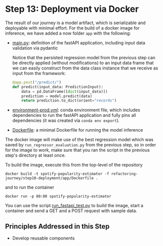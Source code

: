 # Step 13: Deployment via Docker

The result of our journey is a model artifact, which is serializable and deployable with minimal
effort. For the build of a docker image for inference, we have added a now folder `app` with the following:
* [main.py](app/main.py): definition of the fastAPI application, including input data validation via pydantic

  Notice that the persisted regression model from the previous step can be directly applied (without modifications) to an input data frame that we can easily construct from the data class instance that we receive as input from the framework:
  ```python
  @app.post("/predict/")
  def predict(input_data: PredictionInput):
      data = pd.DataFrame([dict(input_data)])
      prediction = model.predict(data)
      return prediction.to_dict(orient="records")
  ```

* [environment-prod.yml](app/environment-prod.yml): conda environment file, which includes dependencies to run the fastAPI application and fully pins all dependencies (it was created via `conda env export`).
* [Dockerfile](app/Dockerfile): a minimal Dockerfile for running the model inference

The docker image will make use of the best regression model which was saved by `run_regressor_evaluation.py` from the previous step, so in order for the image to work, make sure that you ran the script in the previous step's directory at least once.

To build the image, execute this from the top-level of the repository
```
docker build -t spotify-popularity-estimator -f refactoring-journey/step10-deployment/app/Dockerfile .
```
and to run the container
```
docker run -p 80:80 spotify-popularity-estimator
```

You can use the script [run_fastapi_test.py](run_fastapi_test.py) to build the image, start a container
and send a GET and a POST request with sample data.

## Principles Addressed in this Step

* Develop reusable components